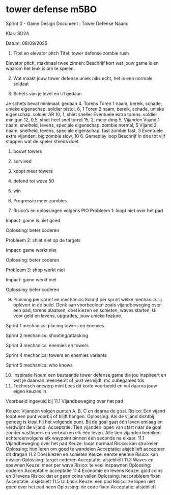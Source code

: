 # tower defense m5BO

Sprint 0 - Game Design Document : Tower Defense
Naam:

Klas: SD2A

Datum: 08/09/2025

1. Titel en elevator pitch
Titel: tower defense zombie rush

Elevator pitch, maximaal twee zinnen: Beschrijf kort wat jouw game is en waarom het leuk is om te spelen.

2. Wat maakt jouw tower defense uniek
niks echt, het is een normale soldaat

3. Schets van je level en UI
gedaan

Je schets bevat minimaal:
gedaan
4. Torens
Toren 1 naam, bereik, schade, unieke eigenschap.
soldier pistol, 6, 1
Toren 2 naam, bereik, schade, unieke eigenschap.
soldier AR 10, 1, shiet sneller
Eventuele extra torens:
soldier minigun 12, 0,5, shiet heel snel
turret 15, 2, meer dmg
5. Vijanden
Vijand 1 naam, snelheid, levens, speciale eigenschap.
zombie normal, 5
Vijand 2 naam, snelheid, levens, speciale eigenschap.
fast zombie fast, 3
Eventuele extra vijanden:
big zombie slow, 10
6. Gameplay loop
Beschrijf in drie tot vijf stappen wat de speler steeds doet. 
1. bouwt towers
2. survived
3. koopt meer towers
4. defend tot wave 50
5. win

  
 7. Progressie
meer zombies

9. Risico’s en oplossingen volgens PIO
Probleem 1: loopt niet over het pad

Impact: game is niet goed

Oplossing: beter coderen

Probleem 2: shiet niet op de targets

Impact: game werkt niet

Oplossing: beter coderen

Probleem 3: shop werkt niet

Impact: game werkt niet

Oplossing: beter coderen

9. Planning per sprint en mechanics
Schrijf per sprint welke mechanics jij oplevert in de build. Denk aan voorbeelden zoals vijandbeweging over een pad, torens plaatsen, doel kiezen en schieten, waves starten, UI voor geld en levens, upgrades, jouw unieke feature.

Sprint 1 mechanics: placing towers en enemies

Sprint 2 mechanics: shooting/attacking

Sprint 3 mechanics: enemies en towers

Sprint 4 mechanics: towers en enemies variants

Sprint 5 mechanics: who knows

10. Inspiratie
Noem een bestaande tower defense game die jou inspireert en wat je daarvan meeneemt of juist vermijdt.
mc cubegames tds
11. Technisch ontwerp mini
Lees dit korte voorbeeld en vul daarna jouw eigen keuzes in.

Voorbeeld ingevuld bij 11.1 Vijandbeweging over het pad

Keuze: Vijanden volgen punten A, B, C en daarna de goal.
Risico: Een vijand loopt een punt voorbij of blijft hangen.
Oplossing: Als de vijand dichtbij genoeg is kiest hij het volgende punt. Bij de goal gaat één leven omlaag en verdwijnt de vijand.
Acceptatie: Tien vijanden lopen van start naar de goal zonder vastlopers en verbruiken elk één leven. Alle tien vijanden bereiken achtereenvolgens elk waypoint binnen één seconde na elkaar.
11.1 Vijandbeweging over het pad
Keuze: loopt normaal
Risico: kan struikelen
Oplossing: hun leren om goed te wandelen
Acceptatie: alsjeblieft accepteer dit dragan
11.2 Doel kiezen en schieten
Keuze: eerste enemie
Risico: kan missen
Oplossing: target coderen
Acceptatie: alsjeblieft
11.3 Waves en spawnen
Keuze: meer per wave
Risico: te veel inspawnen
Oplossing: coderen
Acceptatie: acceptatie
11.4 Economie en levens
Keuze: gold coins en 3 levens
Risico: dat er geen coins vallen
Oplossing: het probleem fixen
Acceptatie: alsjeblieft
11.5 UI basis
Keuze: een pad
Risico: ze lopen niet goed over het pad heen
Oplossing: de code fixen
Acceptatie: alsjeblieft
